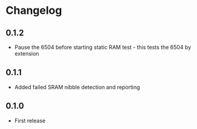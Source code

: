 # Changelog

## 0.1.2

- Pause the 6504 before starting static RAM test - this tests the 6504 by extension


## 0.1.1

- Added failed SRAM nibble detection and reporting

## 0.1.0

- First release